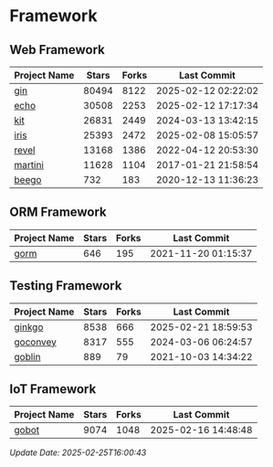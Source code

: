 # Framework

## Web Framework
| Project Name | Stars | Forks | Last Commit |
| ------------ | ----- | ----- | ----------- |
| [gin](https://github.com/gin-gonic/gin) | 80494 | 8122 | 2025-02-12 02:22:02 |
| [echo](https://github.com/labstack/echo) | 30508 | 2253 | 2025-02-12 17:17:34 |
| [kit](https://github.com/go-kit/kit) | 26831 | 2449 | 2024-03-13 13:42:15 |
| [iris](https://github.com/kataras/iris) | 25393 | 2472 | 2025-02-08 15:05:57 |
| [revel](https://github.com/revel/revel) | 13168 | 1386 | 2022-04-12 20:53:30 |
| [martini](https://github.com/go-martini/martini) | 11628 | 1104 | 2017-01-21 21:58:54 |
| [beego](https://github.com/astaxie/beego) | 732 | 183 | 2020-12-13 11:36:23 |

## ORM Framework
| Project Name | Stars | Forks | Last Commit |
| ------------ | ----- | ----- | ----------- |
| [gorm](https://github.com/jinzhu/gorm) | 646 | 195 | 2021-11-20 01:15:37 |

## Testing Framework
| Project Name | Stars | Forks | Last Commit |
| ------------ | ----- | ----- | ----------- |
| [ginkgo](https://github.com/onsi/ginkgo) | 8538 | 666 | 2025-02-21 18:59:53 |
| [goconvey](https://github.com/smartystreets/goconvey) | 8317 | 555 | 2024-03-06 06:24:57 |
| [goblin](https://github.com/franela/goblin) | 889 | 79 | 2021-10-03 14:34:22 |

## IoT Framework
| Project Name | Stars | Forks | Last Commit |
| ------------ | ----- | ----- | ----------- |
| [gobot](https://github.com/hybridgroup/gobot) | 9074 | 1048 | 2025-02-16 14:48:48 |

*Update Date: 2025-02-25T16:00:43*